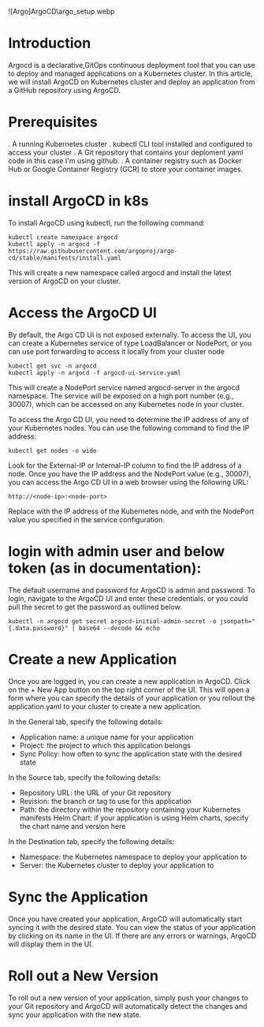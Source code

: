 

![Argo]ArgoCD\argo_setup.webp
# Introduction
 Argocd is a declarative,GitOps continuous deployment tool that you can use to deploy and managed applications on a Kubernetes cluster.
 In this article, we will install ArgoCD on Kubernetes cluster and deploy an application from a GitHub repository using ArgoCD.

# Prerequisites
. A running Kubernetes cluster
. kubectl CLI tool installed and configured to access your cluster
. A Git repository that contains your deploment yaml code in this case I'm using github.
. A container registry such as Docker Hub or Google Container Registry (GCR) to store your container images.

# install ArgoCD in k8s

To install ArgoCD using kubectl, run the following command:

```
kubectl create namespace argocd
kubectl apply -n argocd -f https://raw.githubusercontent.com/argoproj/argo-cd/stable/manifests/install.yaml
```
This will create a new namespace called argocd and install the latest version of ArgoCD on your cluster.

#  Access the ArgoCD UI

 By default, the Argo CD UI is not exposed externally. To access the UI, you can create a Kubernetes service of type LoadBalancer or NodePort, or you can use port forwarding to access it locally from your cluster node

```
kubectl get svc -n argocd
kubectl apply -n argocd -f argocd-ui-service.yaml
```

This will create a NodePort service named argocd-server in the argocd namespace. The service will be exposed on a high port number (e.g., 30007), which can be accessed on any Kubernetes node in your cluster.

To access the Argo CD UI, you need to determine the IP address of any of your Kubernetes nodes. You can use the following command to find the IP address:
 ```
 kubectl get nodes -o wide
 ```
Look for the External-IP or Internal-IP column to find the IP address of a node.
Once you have the IP address and the NodePort value (e.g., 30007), you can access the Argo CD UI in a web browser using the following URL:

```
http://<node-ip>:<node-port>
```
Replace <node-ip> with the IP address of the Kubernetes node, and <node-port> with the NodePort value you specified in the service configuration.

# login with admin user and below token (as in documentation):
The default username and password for ArgoCD is admin and password. To login, navigate to the ArgoCD UI and enter these credentials.
or you could pull the secret to get the password as outlined below.

```
kubectl -n argocd get secret argocd-initial-admin-secret -o jsonpath="{.data.password}" | base64 --decode && echo
```



#  Create a new Application
Once you are logged in, you can create a new application in ArgoCD. Click on the + New App button on the top right corner of the UI. This will open a form where you can specify the details of your application or you rollout the application.yaml to your cluster to create a new application.

In the General tab, specify the following details:

- Application name: a unique name for your application
- Project: the project to which this application belongs
- Sync Policy: how often to sync the application state with the desired state

In the Source tab, specify the following details:

- Repository URL: the URL of your Git repository
- Revision: the branch or tag to use for this application
- Path: the directory within the repository containing your Kubernetes manifests
  Helm Chart: if your application is using Helm charts, specify the chart name and version here

In the Destination tab, specify the following details:

- Namespace: the Kubernetes namespace to deploy your application to
- Server: the Kubernetes cluster to deploy your application to

# Sync the Application

  Once you have created your application, ArgoCD will automatically start syncing it with the desired state. You can view the status of your application by clicking on its name in the UI. If there are any errors or warnings, ArgoCD will display them in the UI.

# Roll out a New Version

  To roll out a new version of your application, simply push your changes to your Git repository and ArgoCD will automatically detect the changes and sync your application with the new state.
